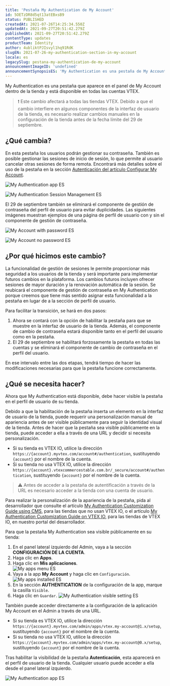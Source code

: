 ```yaml
---
title: 'Pestaña My Authentication de My Account'
id: 5OETzDR8d5qt13atEBxsB9
status: PUBLISHED
createdAt: 2021-07-26T14:25:34.550Z
updatedAt: 2021-09-27T20:51:42.279Z
publishedAt: 2021-09-27T20:51:42.279Z
contentType: updates
productTeam: Identity
author: 4ubliktPJIsvyl1hq91RdK
slugEN: 2021-07-26-my-authentication-section-in-my-account
locale: es
legacySlug: pestana-my-authentication-de-my-account
announcementImageID: 'undefined'
announcementSynopsisES: 'My Authentication es una pestaña de My Account que permite gestionar contraseñas y sesiones de acceso.'
---
```


My Authentication es una pestaña que aparece en el panel de My Account dentro de la tienda y está disponible en todas las cuentas VTEX.

> ❗ Este cambio afectará a todas las tiendas VTEX. Debido a que el cambio interfiere en algunos componentes de la interfaz de usuario de la tienda, es necesario realizar cambios manuales en la configuración de la tienda antes de la fecha límite del 29 de septiembre.

## ¿Qué cambia?

En esta pestaña los usuarios podrán gestionar su contraseña. También es posible gestionar las sesiones de inicio de sesión, lo que permite al usuario cancelar otras sesiones de forma remota. Encontrará más detalles sobre el uso de la pestaña en la sección [Autenticación del artículo Configurar My Account](https://help.vtex.com/es/tutorial/como-funciona-mi-cuenta--2BQ3GiqhqGJTXsWVuio3Xh).

![My Authentication app ES](https://raw.githubusercontent.com/vtexdocs/help-center-content/refs/heads/main/docs/es/announcements/2021/julio/2021-07-26-pestana-my-authentication-de-my-account_1.png)

![My Authentication Session Management ES](https://raw.githubusercontent.com/vtexdocs/help-center-content/refs/heads/main/docs/es/announcements/2021/julio/2021-07-26-pestana-my-authentication-de-my-account_2.png)

El 29 de septiembre también se eliminará el componente de gestión de contraseña del perfil de usuario para evitar duplicidades. Las siguientes imágenes muestran ejemplos de una página de perfil de usuario con y sin el componente de gestión de contraseña.

![My Account with password ES](https://raw.githubusercontent.com/vtexdocs/help-center-content/refs/heads/main/docs/es/announcements/2021/julio/2021-07-26-pestana-my-authentication-de-my-account_3.png)

![My Account no password ES](https://raw.githubusercontent.com/vtexdocs/help-center-content/refs/heads/main/docs/es/announcements/2021/julio/2021-07-26-pestana-my-authentication-de-my-account_4.png)

## ¿Por qué hicimos este cambio?

La funcionalidad de gestión de sesiones le permite proporcionar más seguridad a los usuarios de la tienda y será importante para implementar futuros cambios en la plataforma. Los cambios futuros incluyen ofrecer sesiones de mayor duración y la renovación automática de la sesión. Se reubicará el componente de gestión de contraseña en My Authentication porque creemos que tiene más sentido asignar esta funcionalidad a la pestaña en lugar de a la sección de perfil de usuario.

Para facilitar la transición, se hará en dos pasos:

1. Ahora se contará con la opción de habilitar la pestaña para que se muestre en la interfaz de usuario de la tienda. Además, el componente de cambio de contraseña estará disponible tanto en el perfil del usuario como en la pestaña.
2. El 29 de septiembre se habilitará forzosamente la pestaña en todas las cuentas y se eliminará el componente de cambio de contraseña en el perfil del usuario.

En ese intervalo entre las dos etapas, tendrá tiempo de hacer las modificaciones necesarias para que la pestaña funcione correctamente.

## ¿Qué se necesita hacer?

Ahora que My Authentication está disponible, debe hacer visible la pestaña en el perfil de usuario de su tienda.

Debido a que la habilitación de la pestaña inserta un elemento en la interfaz de usuario de la tienda, puede requerir una personalización manual de apariencia antes de ser visible públicamente para seguir la identidad visual de la tienda. Antes de hacer que la pestaña sea visible públicamente en la tienda, puede acceder a ella a través de una URL y decidir si necesita personalización.

- Si su tienda es VTEX IO, utilice la dirección `https://{account}.myvtex.com/account#/authentication`, sustituyendo `{account}` por el nombre de la cuenta.
- Si su tienda no usa VTEX IO, utilice la dirección `https://{account}.vtexcommercestable.com.br/_secure/account#/authentication`, sustituyendo `{account}` por el nombre de la cuenta.

> ⚠️ Antes de acceder a la pestaña de autentificación a través de la URL es necesario acceder a la tienda con una cuenta de usuario.

Para realizar la personalización de la apariencia de la pestaña, pida al desarrollador que consulte el artículo [My Authentication Customization Guide using CMS](https://developers.vtex.com/vtex-rest-api/docs/ui-customization-my-authentication), para las tiendas que no usan VTEX IO, o el artículo [My Authentication Customization Guide on VTEX IO](https://developers.vtex.com/vtex-developer-docs/docs/vtex-io-my-authentication), para las tiendas de VTEX IO, en nuestro portal del desarrollador.

Para que la pestaña My Authentication sea visible públicamente en su tienda:

1. En el panel lateral izquierdo del Admin, vaya a la sección **CONFIGURACIÓN DE LA CUENTA**.
2. Haga clic en **Apps**.
3. Haga clic en **Mis aplicaciones**.  
![My apps menu ES](https://raw.githubusercontent.com/vtexdocs/help-center-content/refs/heads/main/docs/es/announcements/2021/julio/2021-07-26-pestana-my-authentication-de-my-account_5.png)
4. Vaya a la app **My Account** y haga clic en `Configuración`.  
![My apps installed ES](https://raw.githubusercontent.com/vtexdocs/help-center-content/refs/heads/main/docs/es/announcements/2021/julio/2021-07-26-pestana-my-authentication-de-my-account_6.png)
5. En la sección **AUTHENTICATION** de la configuración de la app, marque la casilla `Visible`.
6. Haga clic en `Guardar`.
![My Authentication visible setting ES](https://raw.githubusercontent.com/vtexdocs/help-center-content/refs/heads/main/docs/es/announcements/2021/julio/2021-07-26-pestana-my-authentication-de-my-account_7.png)

También puede acceder directamente a la configuración de la aplicación My Account en el Admin a través de una URL.

- Si su tienda es VTEX IO, utilice la dirección `https://{account}.myvtex.com/admin/apps/vtex.my-account@1.x/setup`, sustituyendo `{account}` por el nombre de la cuenta.
- Si su tienda no usa VTEX IO, utilice la dirección `https://{account}.myvtex.com/admin/apps/vtex.my-account@0.x/setup`, sustituyendo `{account}` por el nombre de la cuenta.

Tras habilitar la visibilidad de la pestaña **Autenticación**, esta aparecerá en el perfil de usuario de la tienda. Cualquier usuario puede acceder a ella desde el panel lateral izquierdo.

![My Authentication app ES](https://raw.githubusercontent.com/vtexdocs/help-center-content/refs/heads/main/docs/es/announcements/2021/julio/2021-07-26-pestana-my-authentication-de-my-account_8.png)
